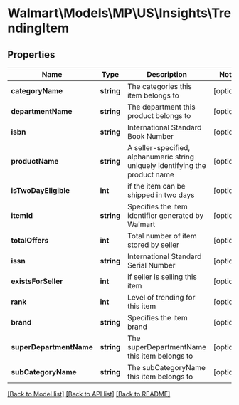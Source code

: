 # Walmart\Models\MP\US\Insights\TrendingItem

## Properties

Name | Type | Description | Notes
------------ | ------------- | ------------- | -------------
**categoryName** | **string** | The categories this item belongs to | [optional]
**departmentName** | **string** | The department this product belongs to | [optional]
**isbn** | **string** | International Standard Book Number | [optional]
**productName** | **string** | A seller-specified, alphanumeric string uniquely identifying the product name | [optional]
**isTwoDayEligible** | **int** | if the item can be shipped in two days | [optional]
**itemId** | **string** | Specifies the item identifier generated by Walmart | [optional]
**totalOffers** | **int** | Total number of item stored by seller | [optional]
**issn** | **string** | International Standard Serial Number | [optional]
**existsForSeller** | **int** | if seller is selling this item | [optional]
**rank** | **int** | Level of trending for this item | [optional]
**brand** | **string** | Specifies the item brand | [optional]
**superDepartmentName** | **string** | The superDepartmentName this item belongs to | [optional]
**subCategoryName** | **string** | The subCategoryName this item belongs to | [optional]


[[Back to Model list]](./) [[Back to API list]](../../../../../README.md#supported-apis) [[Back to README]](../../../../../README.md)
